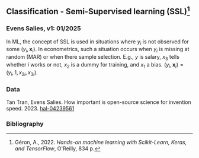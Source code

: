 ## Classification - Semi-Supervised learning (SSL)[^1]

### Evens Salies, v1: 01/2025

In ML, the concept of SSL is used in situations where $y_i$ is not observed for some $(y_i, \mathbf{x}_i)$. In econometrics, such a situation occurs when $y_i$ is missing at random (MAR) or when there sample selection. E.g., $y$ is salary, $x_3$ tells whether $i$ works or not, $x_2$ is a dummy for training, and $x_1$ a bias. $(y_i, \mathbf{x}_i) = (y_i, 1, x_{2i}, x_{3i})$.

### Data

Tan Tran, Evens Salies. How important is open-source science for invention speed. 2023. [hal-04239561](https://sciencespo.hal.science/hal-04239561v1)

### Bibliography

[^1]:  Géron, A., 2022. _Hands-on machine learning with Scikit-Learn, Keras, and TensorFlow_, O'Reilly, 834 p.
